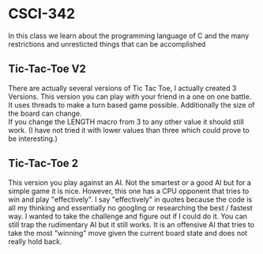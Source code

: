 # CSCI-342

In this class we learn about the programming language of C and the many restrictions and unresticted things that can be accomplished

## Tic-Tac-Toe V2
There are actually several versions of Tic Tac Toe, I actually created 3 Versions.
This version you can play with your friend in a one on one battle.
It uses threads to make a turn based game possible. Additionally the size of the board can change. \
If you change the LENGTH macro from 3 to any other value it should still work. 
(I have not tried it with lower values than three which could prove to be interesting.)

## Tic-Tac-Toe 2
This version you play against an AI. Not the smartest or a good AI but for a simple game it is nice. 
However, this one has a CPU opponent that tries to win and play "effectively".
I say "effectively" in quotes because the code is all my thinking and essentially no googling or researching the best / fastest way.
I wanted to take the challenge and figure out if I could do it. You can still trap the rudimentary AI but it still works.
It is an offensive AI that tries to take the most "winning" move given the current board state and does not really hold back.  
